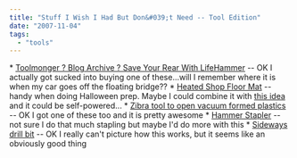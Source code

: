 ```yaml
---
title: "Stuff I Wish I Had But Don&#039;t Need -- Tool Edition"
date: "2007-11-04"
tags: 
  - "tools"
---
```


\* [Toolmonger ? Blog Archive ? Save Your Rear With LifeHammer](http://toolmonger.com/2007/08/17/save-your-rear-with-lifehammer/ "Toolmonger ? Blog Archive ? Save Your Rear With LifeHammer") -- OK I actually got sucked into buying one of these...will I remember where it is when my car goes off the floating bridge?? \* [Heated Shop Floor Mat](http://toolmonger.com/2007/10/01/a-heated-floor-mat-for-the-shop/) -- handy when doing Halloween prep. Maybe I could combine it with [this idea](http://www.ubergizmo.com/15/archives/2007/07/footsteps_harnessed_for_power.html) and it could be self-powered... \* [Zibra tool to open vacuum formed plastics](http://www.core77.com/blog/object_culture/device_compensates_for_poorlydesigned_packaging_7629.asp) -- OK I got one of these too and it is pretty awesome \* [Hammer Stapler](http://toolmonger.com/2007/10/09/cap-happy-hammer-stapler-%e2%80%93-the-stinger/) -- not sure I do that much stapling but maybe I'd do more with this \* [Sideways drill bit](http://toolmonger.com/2007/10/09/why-not-drill-sideways/) -- OK I really can't picture how this works, but it seems like an obviously good thing
